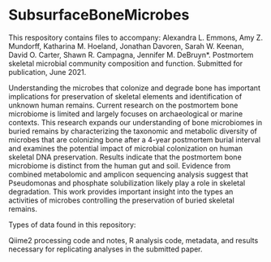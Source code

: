 # SubsurfaceBoneMicrobes
This respository contains files to accompany: Alexandra L. Emmons, Amy Z. Mundorff, Katharina M. Hoeland, Jonathan Davoren, Sarah W. Keenan, David O. Carter, Shawn R. Campagna, Jennifer M. DeBruyn*. Postmortem skeletal microbial community composition and function. Submitted for publication, June 2021.

Understanding the microbes that colonize and degrade bone has important implications for preservation of skeletal elements and identification of unknown human remains. Current research on the postmortem bone microbiome is limited and largely focuses on archaeological or marine contexts. This research expands our understanding of bone microbiomes in buried remains by characterizing the taxonomic and metabolic diversity of microbes that are colonizing bone after a 4-year postmortem burial interval and examines the potential impact of microbial colonization on human skeletal DNA preservation. Results indicate that the postmortem bone microbiome is distinct from the human gut and soil. Evidence from combined metabolomic and amplicon sequencing analysis suggest that Pseudomonas and phosphate solubilization likely play a role in skeletal degradation. This work provides important insight into the types an activities of microbes controlling the preservation of buried skeletal remains.

Types of data found in this repository:

Qiime2 processing code and notes, R analysis code, metadata, and results necessary for replicating analyses in the submitted paper.

